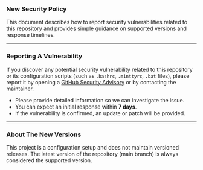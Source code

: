 ### New Security Policy

This document describes how to report security vulnerabilities related to this repository and provides simple guidance on supported versions and response timelines.

---

### Reporting A Vulnerability

If you discover any potential security vulnerability related to this repository or its configuration scripts (such as `.bashrc`, `.minttyrc`, `.bat` files), please report it by opening a [GitHub Security Advisory](https://github.com/JuegaTade7175/algol68-vscode-genie-setup/security/advisories/new) or by contacting the maintainer.

- Please provide detailed information so we can investigate the issue.
- You can expect an initial response within **7 days**.
- If the vulnerability is confirmed, an update or patch will be provided.

---

### About The New Versions

This project is a configuration setup and does not maintain versioned releases. The latest version of the repository (main branch) is always considered the supported version.
